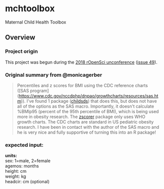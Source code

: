 # mchtoolbox
Maternal Child Health Toolbox

## Overview

### Project origin
This project was begun during the [2018 rOpenSci unconference](unconf18.ropensci.org) ([issue 49](https://github.com/ropensci/unconf18/issues/49)).

### Original summary from @monicagerber

> Percentiles and z scores for BMI using the CDC reference charts ([SAS program] (https://www.cdc.gov/nccdphp/dnpao/growthcharts/resources/sas.htm)). I've found 1 package ([childsds](https://cran.r-project.org/web/packages/childsds/index.html)) that does this, but does not have all of the options as the SAS macro. Importantly, it doesn't calculate %BMIp95 (percent of the 95th percentile of BMI), which is being used more in obesity research. The [zscorer](https://nutriverse.validmeasures.org/zscorer/index.html) package only uses WHO growth charts. The CDC charts are standard in US pediatric obesity research. I have been in contact with the author of the SAS macro and he is very nice and fully supportive of turning this into an R package!

### expected input:
__units:__  
sex: 1=male, 2=female  
agemos: months  
height: cm  
weight: kg  
headcir: cm (optional)  
